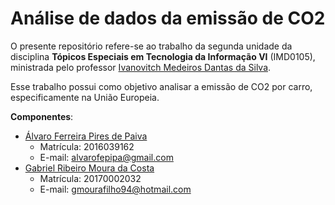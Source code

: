 # Análise de dados da emissão de CO2
O presente repositório refere-se ao trabalho da segunda unidade da disciplina **Tópicos Especiais em Tecnologia da Informação VI** (IMD0105), ministrada pelo professor [Ivanovitch Medeiros Dantas da Silva](https://github.com/ivanovitchm).

Esse trabalho possui como objetivo analisar a emissão de CO2 por carro, especificamente na União Europeia.

**Componentes**:
- <a href="https://github.com/alvarofpp">Álvaro Ferreira Pires de Paiva</a>
  - Matrícula: 2016039162
  - E-mail: alvarofepipa@gmail.com
- <a href="https://github.com/Bib7">Gabriel Ribeiro Moura da Costa</a>
  - Matrícula: 20170002032
  - E-mail: gmourafilho94@hotmail.com
